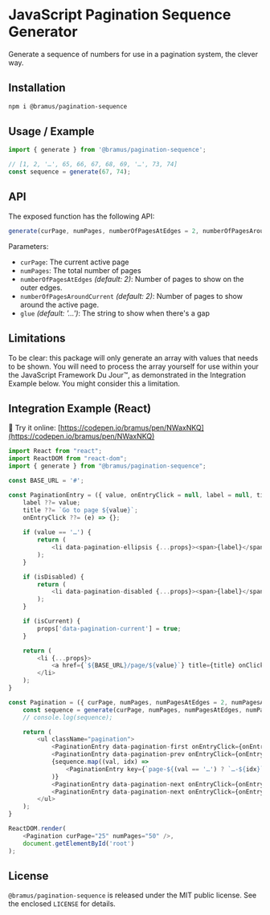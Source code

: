 # JavaScript Pagination Sequence Generator

Generate a sequence of numbers for use in a pagination system, the clever way.

## Installation

```bash
npm i @bramus/pagination-sequence
```

## Usage / Example

```js
import { generate } from '@bramus/pagination-sequence';

// [1, 2, '…', 65, 66, 67, 68, 69, '…', 73, 74]
const sequence = generate(67, 74);
```

## API

The exposed function has the following API:

```js
generate(curPage, numPages, numberOfPagesAtEdges = 2, numberOfPagesAroundCurrent = 2, glue = '…');
```

Parameters:

- `curPage`: The current active page
- `numPages`: The total number of pages
- `numberOfPagesAtEdges` _(default: 2)_: Number of pages to show on the outer edges.
- `numberOfPagesAroundCurrent` _(default: 2)_: Number of pages to show around the active page.
- `glue` _(default: '…')_: The string to show when there's a gap

## Limitations

To be clear: this package will only generate an array with values that needs to be shown. You will need to process the array yourself for use within your the JavaScript Framework Du Jour™, as demonstrated in the Integration Example below. You might consider this a limitation.

## Integration Example (React)

🔗 Try it online: [https://codepen.io/bramus/pen/NWaxNKQ](https://codepen.io/bramus/pen/NWaxNKQ)

```js
import React from "react";
import ReactDOM from "react-dom";
import { generate } from "@bramus/pagination-sequence";

const BASE_URL = '#';

const PaginationEntry = ({ value, onEntryClick = null, label = null, title = null, isCurrent = false, isDisabled = false, ...props }) => {
    label ??= value;
    title ??= `Go to page ${value}`;
    onEntryClick ??= (e) => {};
        
    if (value == '…') {
        return (
            <li data-pagination-ellipsis {...props}><span>{label}</span></li>
        );
    }

    if (isDisabled) {
        return (
            <li data-pagination-disabled {...props}><span>{label}</span></li>
        );
    }

    if (isCurrent) {
        props['data-pagination-current'] = true;
    }

    return (
        <li {...props}>
            <a href={`${BASE_URL}/page/${value}`} title={title} onClick={onEntryClick}>{label}</a>
        </li>
    );
}

const Pagination = ({ curPage, numPages, numPagesAtEdges = 2, numPagesAroundCurrent = 2, onEntryClick = null }) => {
    const sequence = generate(curPage, numPages, numPagesAtEdges, numPagesAroundCurrent);
    // console.log(sequence);

    return (
        <ul className="pagination">
            <PaginationEntry data-pagination-first onEntryClick={onEntryClick} value={1} title="Go to First Page" label="&laquo;" isDisabled={curPage === 1} />
            <PaginationEntry data-pagination-prev onEntryClick={onEntryClick} value={curPage-1} title="Go to Previous Page" label="&lsaquo;" isDisabled={curPage === 1} />
            {sequence.map((val, idx) => 
                <PaginationEntry key={`page-${(val == '…') ? `…-${idx}` : val}`} onEntryClick={onEntryClick} value={val} isCurrent={val == curPage} />
            )}
            <PaginationEntry data-pagination-next onEntryClick={onEntryClick} value={curPage+1} title="Go to Next Page" label="&rsaquo;" isDisabled={curPage === numPages} />
            <PaginationEntry data-pagination-next onEntryClick={onEntryClick} value={numPages} title="Go to Last Page" label="&raquo;" isDisabled={curPage === numPages} />
        </ul>
    );
}

ReactDOM.render(
    <Pagination curPage="25" numPages="50" />,
    document.getElementById('root')
);
```
## License

`@bramus/pagination-sequence` is released under the MIT public license. See the enclosed `LICENSE` for details.

